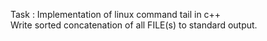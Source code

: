 Task : Implementation of linux command tail in c++</br>
Write sorted concatenation of all FILE(s) to standard output.</br>